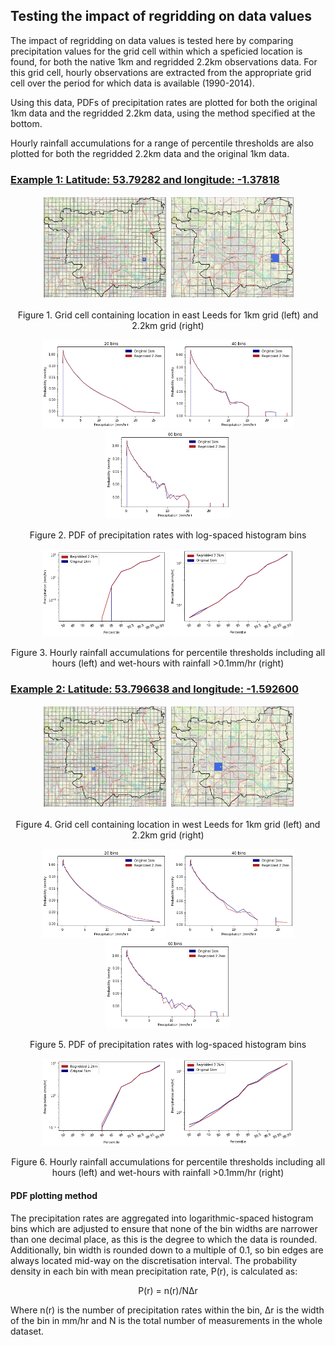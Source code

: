 ## Testing the impact of regridding on data values 

The impact of regridding on data values is tested here by comparing precipitation values for the grid cell within which a speficied location is found, for both the native 1km and regridded 2.2km observations data. For this grid cell, hourly observations are  extracted from the appropriate grid cell over the period for which data is available (1990-2014).   

Using this data, PDFs of precipitation rates are plotted for both the original 1km data and the regridded 2.2km data, using the method specified at the bottom. 

Hourly rainfall accumulations for a range of percentile thresholds are also plotted for both the regridded 2.2km data and the original 1km data.

### <ins> Example 1: Latitude: 53.79282 and longitude: -1.37818 </ins>

<p align="center">
  <img src="Figs/rf_cube.png" width="200"  title="Original 1km grid" />
  <img src="Figs/rg_cube.png" width="200"  title="Regridded 2.2km grid" />
</p>
<p align="center"> Figure 1. Grid cell containing location in east Leeds for 1km grid (left) and 2.2km grid (right) <p align="center">

<p align="center">
  <img src="Figs/log_discrete_histogram_20bins.png" width="200" />
  <img src="Figs/log_discrete_histogram_40bins.png" width="200" />
    <img src="Figs/log_discrete_histogram_60bins.png" width="200" />  
</p>
<p align="center"> Figure 2. PDF of precipitation rates with log-spaced histogram bins  <p align="center">

<p align="center">
  <img src="Figs/percentile_thresholds_allhours.png" width="200" />
  <img src="Figs/percentile_thresholds_wethours.png" width="200" />
</p>
<p align="center"> Figure 3. Hourly rainfall accumulations for percentile thresholds including all hours (left) and wet-hours with rainfall >0.1mm/hr (right) <p align="center">

### <ins> Example 2: Latitude: 53.796638 and longitude: -1.592600 </ins>
<p align="center">
  <img src="Figs/rf_cube_westleeds.png" width="200"  title="Original 1km grid" />
  <img src="Figs/rg_cube_westleeds.png" width="200"  title="Regridded 2.2km grid" />
</p>
<p align="center"> Figure 4. Grid cell containing location in west Leeds for 1km grid (left) and 2.2km grid (right) <p align="center">

<p align="center">
  <img src="Figs/log_discrete_histogram_20bins_westleeds.png" width="200" />
  <img src="Figs/log_discrete_histogram_40bins_westleeds.png" width="200" />
    <img src="Figs/log_discrete_histogram_60bins_westleeds.png" width="200" />  
</p>
<p align="center"> Figure 5. PDF of precipitation rates with log-spaced histogram bins <p align="center">

<p align="center">
  <img src="Figs/percentile_thresholds_allhours_westleeds.png" width="200" />
  <img src="Figs/percentile_thresholds_wethours_westleeds.png" width="200" />
</p>
<p align="center"> Figure 6. Hourly rainfall accumulations for percentile thresholds including all hours (left) and wet-hours with rainfall >0.1mm/hr (right) <p align="center">

#### PDF plotting method
The precipitation rates are aggregated into logarithmic-spaced histogram bins which are adjusted to ensure that none of the bin widths are narrower than one decimal place, as this is the degree to which the data is rounded. Additionally, bin width is rounded down to a multiple of 0.1, so bin edges are always located mid-way on the discretisation interval. The probability density in each bin with mean precipitation rate, P(r), is calculated as:  
<p align="center">P(r) = n(r)/NΔr <p align="center">

Where n(r) is the number of precipitation rates within the bin, Δr is the width of the bin in mm/hr and N is the total number of measurements in the whole dataset.

